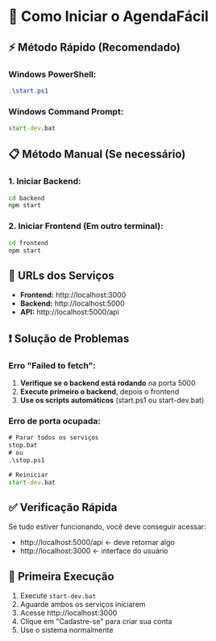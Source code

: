 # 🚀 Como Iniciar o AgendaFácil

## ⚡ Método Rápido (Recomendado)

### Windows PowerShell:
```powershell
.\start.ps1
```

### Windows Command Prompt:
```cmd
start-dev.bat
```

## 📋 Método Manual (Se necessário)

### 1. Iniciar Backend:
```cmd
cd backend
npm start
```

### 2. Iniciar Frontend (Em outro terminal):
```cmd
cd frontend  
npm start
```

## 🔧 URLs dos Serviços

- **Frontend:** http://localhost:3000
- **Backend:** http://localhost:5000
- **API:** http://localhost:5000/api

## ❗ Solução de Problemas

### Erro "Failed to fetch":
1. **Verifique se o backend está rodando** na porta 5000
2. **Execute primeiro o backend**, depois o frontend
3. **Use os scripts automáticos** (start.ps1 ou start-dev.bat)

### Erro de porta ocupada:
```cmd
# Parar todos os serviços
stop.bat
# ou
.\stop.ps1

# Reiniciar
start-dev.bat
```

## ✅ Verificação Rápida

Se tudo estiver funcionando, você deve conseguir acessar:
- http://localhost:5000/api ← deve retornar algo
- http://localhost:3000 ← interface do usuário

## 📝 Primeira Execução

1. Execute `start-dev.bat` 
2. Aguarde ambos os serviços iniciarem
3. Acesse http://localhost:3000
4. Clique em "Cadastre-se" para criar sua conta
5. Use o sistema normalmente